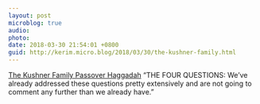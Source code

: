 ```yaml
---
layout: post
microblog: true
audio: 
photo: 
date: 2018-03-30 21:54:01 +0800
guid: http://kerim.micro.blog/2018/03/30/the-kushner-family.html
---
```

[The Kushner Family Passover Haggadah](https://www.mcsweeneys.net/articles/the-kushner-family-passover-haggadah-2018-edition) “THE FOUR QUESTIONS: We’ve already addressed these questions pretty extensively and are not going to comment any further than we already have.”
